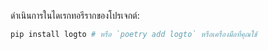 ดำเนินการในไดเรกทอรีรากของโปรเจกต์:

```bash
pip install logto # หรือ `poetry add logto` หรือเครื่องมือที่คุณใช้
```
